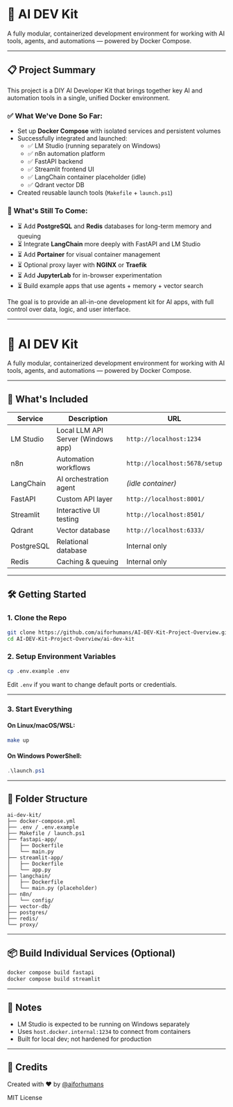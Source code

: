 # 🧠 AI DEV Kit

A fully modular, containerized development environment for working with AI tools, agents, and automations — powered by Docker Compose.

---

## 📋 Project Summary

This project is a DIY AI Developer Kit that brings together key AI and automation tools in a single, unified Docker environment.

### ✅ What We've Done So Far:
- Set up **Docker Compose** with isolated services and persistent volumes
- Successfully integrated and launched:
  - ✅ LM Studio (running separately on Windows)
  - ✅ n8n automation platform
  - ✅ FastAPI backend
  - ✅ Streamlit frontend UI
  - ✅ LangChain container placeholder (idle)
  - ✅ Qdrant vector DB
- Created reusable launch tools (`Makefile` + `launch.ps1`)

### 🔮 What's Still To Come:
- ⏳ Add **PostgreSQL** and **Redis** databases for long-term memory and queuing
- ⏳ Integrate **LangChain** more deeply with FastAPI and LM Studio
- ⏳ Add **Portainer** for visual container management
- ⏳ Optional proxy layer with **NGINX** or **Traefik**
- ⏳ Add **JupyterLab** for in-browser experimentation
- ⏳ Build example apps that use agents + memory + vector search

The goal is to provide an all-in-one development kit for AI apps, with full control over data, logic, and user interface.

---

# 🧠 AI DEV Kit

A fully modular, containerized development environment for working with AI tools, agents, and automations — powered by Docker Compose.

---

## 🚀 What's Included

| Service       | Description                              | URL                          |
|---------------|------------------------------------------|------------------------------|
| LM Studio     | Local LLM API Server (Windows app)       | `http://localhost:1234`      |
| n8n           | Automation workflows                     | `http://localhost:5678/setup`|
| LangChain     | AI orchestration agent                   | *(idle container)*           |
| FastAPI       | Custom API layer                         | `http://localhost:8001/`     |
| Streamlit     | Interactive UI testing                   | `http://localhost:8501/`     |
| Qdrant        | Vector database                          | `http://localhost:6333/`     |
| PostgreSQL    | Relational database                      | Internal only                |
| Redis         | Caching & queuing                        | Internal only                |

---

## 🛠️ Getting Started

### 1. Clone the Repo

```bash
git clone https://github.com/aiforhumans/AI-DEV-Kit-Project-Overview.git
cd AI-DEV-Kit-Project-Overview/ai-dev-kit
```

### 2. Setup Environment Variables

```bash
cp .env.example .env
```

Edit `.env` if you want to change default ports or credentials.

---

### 3. Start Everything

#### On Linux/macOS/WSL:

```bash
make up
```

#### On Windows PowerShell:

```powershell
.\launch.ps1
```

---

## 🧱 Folder Structure

```
ai-dev-kit/
├── docker-compose.yml
├── .env / .env.example
├── Makefile / launch.ps1
├── fastapi-app/
│   ├── Dockerfile
│   └── main.py
├── streamlit-app/
│   ├── Dockerfile
│   └── app.py
├── langchain/
│   ├── Dockerfile
│   └── main.py (placeholder)
├── n8n/
│   └── config/
├── vector-db/
├── postgres/
├── redis/
└── proxy/
```

---

## 📦 Build Individual Services (Optional)

```bash
docker compose build fastapi
docker compose build streamlit
```

---

## 📌 Notes

- LM Studio is expected to be running on Windows separately
- Uses `host.docker.internal:1234` to connect from containers
- Built for local dev; not hardened for production

---

## 🧠 Credits

Created with ❤️ by [@aiforhumans](https://github.com/aiforhumans)

MIT License

